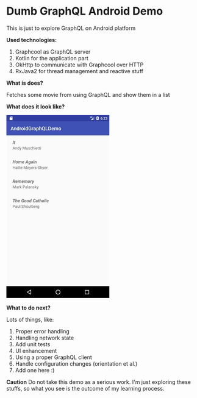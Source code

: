 # Dumb GraphQL Android Demo
This is just to explore GraphQL on Android platform

**Used technologies:**

1. Graphcool as GraphQL server
2. Kotlin for the application part
3. OkHttp to communicate with Graphcool over HTTP
4. RxJava2 for thread management and reactive stuff

**What is does?**

Fetches some movie from using GraphQL and show them in a list


**What does it look like?**

![demo](./screenshots/demo.jpg)


**What to do next?**

Lots of things, like:
1. Proper error handling
2. Handling network state
3. Add unit tests
4. UI enhancement
5. Using a proper GraphQL client
6. Handle configuration changes (orientation et al.)
7. Add one here :)

**Caution** Do not take this demo as a serious work. 
I'm just exploring these stuffs, so what you see is the outcome of my learning process.
